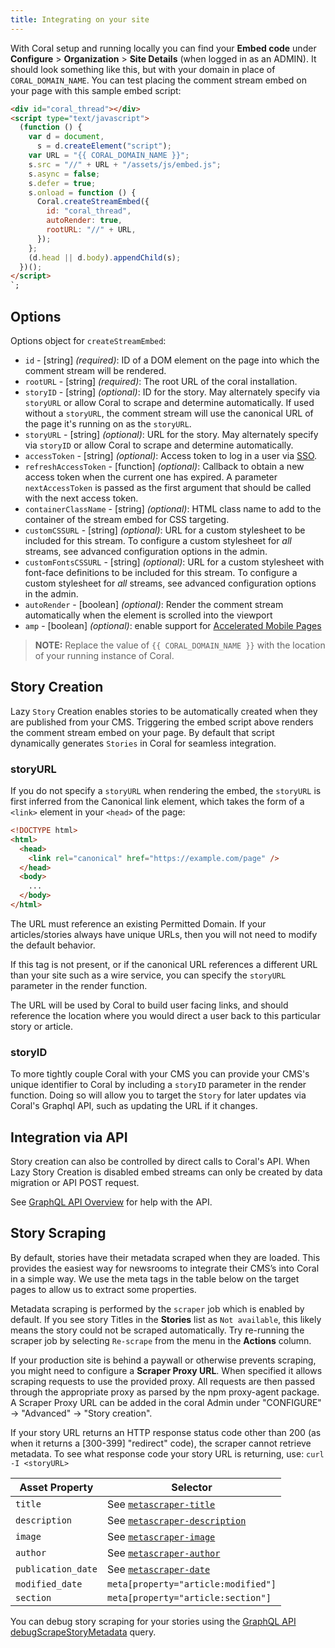 ```yaml
---
title: Integrating on your site
---
```


With Coral setup and running locally you can find your **Embed code** under **Configure** > **Organization** > **Site Details** (when logged in as an ADMIN). It should look something like this, but with your domain in place of `CORAL_DOMAIN_NAME`. You can test placing the comment stream embed on your page with this sample embed script:

```html
<div id="coral_thread"></div>
<script type="text/javascript">
  (function () {
    var d = document,
      s = d.createElement("script");
    var URL = "{{ CORAL_DOMAIN_NAME }}";
    s.src = "//" + URL + "/assets/js/embed.js";
    s.async = false;
    s.defer = true;
    s.onload = function () {
      Coral.createStreamEmbed({
        id: "coral_thread",
        autoRender: true,
        rootURL: "//" + URL,
      });
    };
    (d.head || d.body).appendChild(s);
  })();
</script>
`;
```

## Options

Options object for `createStreamEmbed`:

- `id` - [string] _(required)_: ID of a DOM element on the page into which the comment stream will be rendered.
- `rootURL` - [string] _(required)_: The root URL of the coral installation.
- `storyID` - [string] _(optional)_: ID for the story. May alternately specify via `storyURL` or allow Coral to scrape and determine automatically. If used without a `storyURL`, the comment stream will use the canonical URL of the page it's running on as the `storyURL`.
- `storyURL` - [string] _(optional)_: URL for the story. May alternately specify via `storyID` or allow Coral to scrape and determine automatically.
- `accessToken` - [string] _(optional)_: Access token to log in a user via [SSO](/sso).
- `refreshAccessToken` - [function] _(optional)_: Callback to obtain a new access token when the current one has expired. A parameter `nextAccessToken` is passed as the first argument that should be called with the next access token.
- `containerClassName` - [string] _(optional)_: HTML class name to add to the container of the stream embed for CSS targeting.
- `customCSSURL` - [string] _(optional)_: URL for a custom stylesheet to be included for this stream. To configure a custom stylesheet for _all_ streams, see advanced configuration options in the admin.
- `customFontsCSSURL` - [string] _(optional)_: URL for a custom stylesheet with font-face definitions to be included for this stream. To configure a custom stylesheet for _all_ streams, see advanced configuration options in the admin.
- `autoRender` - [boolean] _(optional)_: Render the comment stream automatically when the element is scrolled into the viewport
- `amp` - [boolean] _(optional)_: enable support for [Accelerated Mobile Pages](/amp)

> **NOTE:** Replace the value of `{{ CORAL_DOMAIN_NAME }}` with the location of your running instance of Coral.

## Story Creation

Lazy `Story` Creation enables stories to be automatically created when they are published from your CMS. Triggering the embed script above renders the comment stream embed on your page. By default that script dynamically generates `Stories` in Coral for seamless integration.

### storyURL

If you do not specify a `storyURL` when rendering the embed, the `storyURL` is first inferred from the Canonical link element, which takes the form of a `<link>` element in your `<head>` of the page:

```html
<!DOCTYPE html>
<html>
  <head>
    <link rel="canonical" href="https://example.com/page" />
  </head>
  <body>
    ...
  </body>
</html>
```

The URL must reference an existing Permitted Domain. If your articles/stories always have unique URLs, then you will not need to modify the default behavior.

If this tag is not present, or if the canonical URL references a different URL than your site such as a wire service, you can specify the `storyURL` parameter in the render function.

The URL will be used by Coral to build user facing links, and should reference the location where you would direct a user back to this particular story or article.

### storyID

To more tightly couple Coral with your CMS you can provide your CMS's unique identifier to Coral by including a `storyID` parameter in the render function. Doing so will allow you to target the `Story` for later updates via Coral's Graphql API, such as updating the URL if it changes.

## Integration via API

Story creation can also be controlled by direct calls to Coral's API. When Lazy Story Creation is disabled embed streams can only be created by data migration or API POST request.

See [GraphQL API Overview](/api/schema) for help with the API.

## Story Scraping

By default, stories have their metadata scraped when they are loaded. This provides the easiest way for newsrooms to integrate their CMS’s into Coral in a simple way. We use the meta tags in the table below on the target pages to allow us to extract some properties.

Metadata scraping is performed by the `scraper` job which is enabled by default. If you see story Titles in the **Stories** list as `Not available`, this likely means the story could not be scraped automatically. Try re-running the scraper job by selecting `Re-scrape` from the menu in the **Actions** column.

If your production site is behind a paywall or otherwise prevents scraping, you might need to configure a **Scraper Proxy URL**. When specified it allows scraping requests to use the provided proxy. All requests are then passed through the appropriate proxy as parsed by the npm proxy-agent package. A Scraper Proxy URL can be added in the coral Admin under "CONFIGURE" -> "Advanced" -> "Story creation".

If your story URL returns an HTTP response status code other than 200 (as when it returns a [300-399] "redirect" code), the scraper cannot retrieve metadata. To see what response code your story URL is returning, use: `curl -I <storyURL>`

| Asset Property     | Selector                                                                                                                          |
| ------------------ | --------------------------------------------------------------------------------------------------------------------------------- |
| `title`            | See [`metascraper-title`](https://github.com/microlinkhq/metascraper/blob/master/packages/metascraper-title/index.js)             |
| `description`      | See [`metascraper-description`](https://github.com/microlinkhq/metascraper/blob/master/packages/metascraper-description/index.js) |
| `image`            | See [`metascraper-image`](https://github.com/microlinkhq/metascraper/blob/master/packages/metascraper-image/index.js)             |
| `author`           | See [`metascraper-author`](https://github.com/microlinkhq/metascraper/blob/master/packages/metascraper-author/index.js)           |
| `publication_date` | See [`metascraper-date`](https://github.com/microlinkhq/metascraper/blob/master/packages/metascraper-date/index.js)               |
| `modified_date`    | `meta[property="article:modified"]`                                                                                               |
| `section`          | `meta[property="article:section"]`                                                                                                |

You can debug story scraping for your stories using the [GraphQL API debugScrapeStoryMetadata](https://docs.coralproject.net/api/queries/debug-scrape-story-metadata) query.
